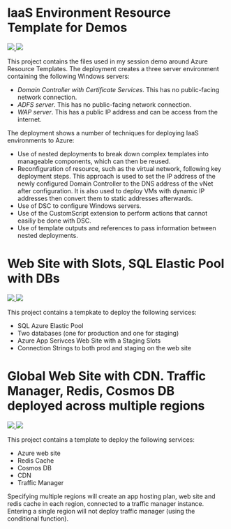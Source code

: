 # IaaS Environment Resource Template for Demos #

<a href="https://portal.azure.com/#create/Microsoft.Template/uri/https%3A%2F%2Fraw.githubusercontent.com%2Frikhepworth%2FResourceTemplates%2Fmaster%2FIaaSDeployforDemo%2FIaaSDeployforDemo%2FTemplates%2Fazuredeploy.json" target="_blank">
    <img src="http://azuredeploy.net/deploybutton.png"/>
</a>
<a href="http://armviz.io/#/?load=https%3A%2F%2Fraw.githubusercontent.com%2Frikhepworth%2FResourceTemplates%2Fmaster%2FIaaSDeployforDemo%2FIaaSDeployforDemo%2FTemplates%2Fazuredeploy.json" target="_blank">
    <img src="http://armviz.io/visualizebutton.png"/>
</a>

This project contains the files used in my session demo around Azure Resource Templates.
The deployment creates a three server environment containing the following Windows servers:
* *Domain Controller with Certificate Services*. This has no public-facing network connection.
* *ADFS server*. This has no public-facing network connection.
* *WAP server*. This has a public IP address and can be access from the internet.

The deployment shows a number of techniques for deploying IaaS environments to Azure:
* Use of nested deployments to break down complex templates into manageable components, which can then be reused.
* Reconfiguration of resource, such as the virtual network, following key deployment steps. This approach is used to set the IP address of the newly configured Domain Controller to the DNS address of the vNet after configuration. It is also used to deploy VMs with dynamic IP addresses then convert them to static addresses afterwards.
* Use of DSC to configure Windows servers.
* Use of the CustomScript extension to perform actions that cannot easiliy be done with DSC.
* Use of template outputs and references to pass information between nested deployments.



# Web Site with Slots, SQL Elastic Pool with DBs #

<a href="https://portal.azure.com/#create/Microsoft.Template/uri/https%3A%2F%2Fraw.githubusercontent.com%2Frikhepworth%2FResourceTemplates%2Fmaster%2FWebSlotsSqlPools%2FWebSlotsSqlPools%2Fazuredeploy.json" target="_blank">
    <img src="http://azuredeploy.net/deploybutton.png"/>

<a href="http://armviz.io/#/?load=https%3A%2F%2Fraw.githubusercontent.com%2Frikhepworth%2FResourceTemplates%2Fmaster%2FWebSlotsSqlPools%2FWebSlotsSqlPools%2Fazuredeploy.json" target="_blank">
    <img src="http://armviz.io/visualizebutton.png"/>
</a>

This project contains a tempkate to deploy the following services:
* SQL Azure Elastic Pool
* Two databases (one for production and one for staging)
* Azure App Serivces Web Site with a Staging Slots
* Connection Strings to both prod and staging on the web site

# Global Web Site with CDN. Traffic Manager, Redis, Cosmos DB deployed across multiple regions

<a href="https://portal.azure.com/#create/Microsoft.Template/uri/https%3A%2F%2Fraw.githubusercontent.com%2Frikhepworth%2FResourceTemplates%2Fmaster%2FGlobalWebSite%2FGlobalWebSite%2Fazuredeploy.json" target="_blank">
    <img src="http://azuredeploy.net/deploybutton.png"/>

<a href="http://armviz.io/#/?load=https%3A%2F%2Fraw.githubusercontent.com%2Frikhepworth%2FResourceTemplates%2Fmaster%2FGlobalWebSite%2FGlobalWebSite%2Fazuredeploy.json" target="_blank">
    <img src="http://armviz.io/visualizebutton.png"/>
</a>

This project contains a template to deploy the following services:

* Azure web site
* Redis Cache 
* Cosmos DB
* CDN
* Traffic Manager

Specifying multiple regions will create an app hosting plan, web site and redis cache in each region, connected to a traffic manager instance. Entering a single region will not deploy traffic manager (using the conditional function).
